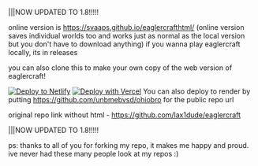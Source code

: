 |||NOW UPDATED TO 1.8!!!!!

online version is https://svaaps.github.io/eaglercrafthtml/
(online version saves individual worlds too and works just as normal as the local version but you don't have to download anything)
if you wanna play eaglercraft locally, its in releases

you can also clone this to make your own copy of the web version of eaglercraft!

[![Deploy to Netlify](https://www.netlify.com/img/deploy/button.svg)](https://app.netlify.com/start/deploy?repository=https://github.com/svaaps/eaglercrafthtml)
[![Deploy with Vercel](https://vercel.com/button)](https://vercel.com/new/clone?repository-url=https%3A%2F%2Fgithub.com%2Fsvaaps%2Feaglercrafthtml%2F)
You can also deploy to render by putting https://github.com/unbmebvsd/ohiobro for the public repo url

original repo link without html - https://github.com/lax1dude/eaglercraft

|||NOW UPDATED TO 1.8!!!!!


ps: thanks to all of you for forking my repo, it makes me happy and proud. ive never had these many people look at my repos :)

